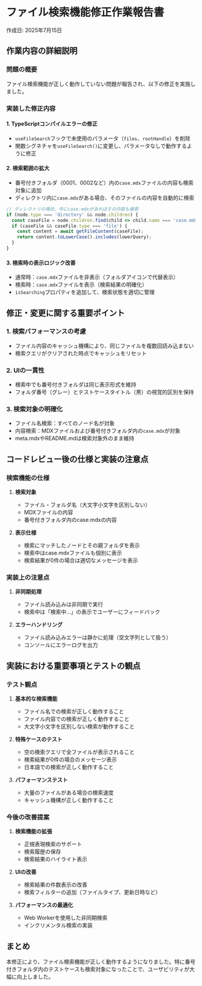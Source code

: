 # ファイル検索機能修正作業報告書

作成日: 2025年7月15日

## 作業内容の詳細説明

### 問題の概要
ファイル検索機能が正しく動作していない問題が報告され、以下の修正を実施しました。

### 実装した修正内容

#### 1. TypeScriptコンパイルエラーの修正
- `useFileSearch`フックで未使用のパラメータ（`files`、`rootHandle`）を削除
- 関数シグネチャを`useFileSearch()`に変更し、パラメータなしで動作するように修正

#### 2. 検索範囲の拡大
- 番号付きフォルダ（0001、0002など）内の`case.mdx`ファイルの内容も検索対象に追加
- ディレクトリ内に`case.mdx`がある場合、そのファイルの内容を自動的に検索

```typescript
// ディレクトリの場合、中にcase.mdxがあればその内容も検索
if (node.type === 'directory' && node.children) {
  const caseFile = node.children.find(child => child.name === 'case.mdx');
  if (caseFile && caseFile.type === 'file') {
    const content = await getFileContent(caseFile);
    return content.toLowerCase().includes(lowerQuery);
  }
}
```

#### 3. 検索時の表示ロジック改善
- 通常時：`case.mdx`ファイルを非表示（フォルダアイコンで代替表示）
- 検索時：`case.mdx`ファイルを表示（検索結果の明確化）
- `isSearching`プロパティを追加して、検索状態を適切に管理

## 修正・変更に関する重要ポイント

### 1. 検索パフォーマンスの考慮
- ファイル内容のキャッシュ機構により、同じファイルを複数回読み込まない
- 検索クエリがクリアされた時点でキャッシュをリセット

### 2. UIの一貫性
- 検索中でも番号付きフォルダは同じ表示形式を維持
- フォルダ番号（グレー）とテストケースタイトル（黒）の視覚的区別を保持

### 3. 検索対象の明確化
- ファイル名検索：すべてのノード名が対象
- 内容検索：MDXファイルおよび番号付きフォルダ内の`case.mdx`が対象
- meta.mdxやREADME.mdは検索対象外のまま維持

## コードレビュー後の仕様と実装の注意点

### 検索機能の仕様
1. **検索対象**
   - ファイル・フォルダ名（大文字小文字を区別しない）
   - MDXファイルの内容
   - 番号付きフォルダ内のcase.mdxの内容

2. **表示仕様**
   - 検索にマッチしたノードとその親フォルダを表示
   - 検索中はcase.mdxファイルも個別に表示
   - 検索結果が0件の場合は適切なメッセージを表示

### 実装上の注意点
1. **非同期処理**
   - ファイル読み込みは非同期で実行
   - 検索中は「検索中...」の表示でユーザーにフィードバック

2. **エラーハンドリング**
   - ファイル読み込みエラーは静かに処理（空文字列として扱う）
   - コンソールにエラーログを出力

## 実装における重要事項とテストの観点

### テスト観点
1. **基本的な検索機能**
   - ファイル名での検索が正しく動作すること
   - ファイル内容での検索が正しく動作すること
   - 大文字小文字を区別しない検索が動作すること

2. **特殊ケースのテスト**
   - 空の検索クエリで全ファイルが表示されること
   - 検索結果が0件の場合のメッセージ表示
   - 日本語での検索が正しく動作すること

3. **パフォーマンステスト**
   - 大量のファイルがある場合の検索速度
   - キャッシュ機構が正しく動作すること

### 今後の改善提案
1. **検索機能の拡張**
   - 正規表現検索のサポート
   - 検索履歴の保存
   - 検索結果のハイライト表示

2. **UIの改善**
   - 検索結果の件数表示の改善
   - 検索フィルターの追加（ファイルタイプ、更新日時など）

3. **パフォーマンスの最適化**
   - Web Workerを使用した非同期検索
   - インクリメンタル検索の実装

## まとめ
本修正により、ファイル検索機能が正しく動作するようになりました。特に番号付きフォルダ内のテストケースも検索対象になったことで、ユーザビリティが大幅に向上しました。